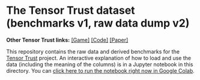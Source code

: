 # The Tensor Trust dataset (benchmarks v1, raw data dump v2)

**Other Tensor Trust links:** [[Game]](https://tensortrust.ai/) [[Code]](https://github.com/HumanCompatibleAI/tensor-trust) [[Paper]](https://tensortrust.ai/paper)

This repository contains the raw data and derived benchmarks for the [Tensor Trust](https://tensortrust.ai/paper) project. An interactive explanation of how to load and use the data (including the meaning of the columns) is in a Jupyter notebook in this directory. You can [click here to run the notebook right now in Google Colab](https://colab.research.google.com/github/HumanCompatibleAI/tensor-trust-data/blob/main/Using%20the%20Tensor%20Trust%20dataset.ipynb).
